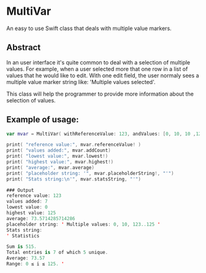 # MultiVar
An easy to use Swift class that deals with multiple value markers.

## Abstract
In an user interface it's quite common to deal with a selection of multiple values. For example, when a user selected more that one row in a list of values that he would like to edit. With one edit field, the user normaly sees a multiple value marker string like: 'Multiple values selected'.

This class will help the programmer to provide more information about the selection of values.

## Example of usage:

```swift
var mvar = MultiVar( withReferenceValue: 123, andValues: [0, 10, 10 ,123,124,125, 123] )

print( "reference value:", mvar.referenceValue! )
print( "values added:", mvar.addCount)
print( "lowest value:", mvar.lowest!)
print( "highest value:", mvar.highest!)
print( "average:", mvar.average)
print( "placeholder string: '", mvar.placeholderString!, "'")
print( "Stats string:\n'", mvar.statsString, "'")

### Output
reference value: 123
values added: 7
lowest value: 0
highest value: 125
average: 73.5714285714286
placeholder string: ' Multiple values: 0, 10, 123..125 '
Stats string:
' Statistics

Sum is 515.
Total entries is 7 of which 5 unique.
Average: 73.57
Range: 0 ≤ i ≤ 125. '
